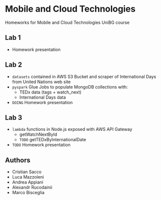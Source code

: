 # Mobile and Cloud Technologies

Homeworks for Mobile and Cloud Technologies UniBG course

## Lab 1

- Homework presentation

## Lab 2

- `datasets` contained in AWS S3 Bucket and scraper of International Days from United Nations web site
- `pyspark` Glue Jobs to populate MongoDB collections with:
  - TEDx data (tags + watch_next)
  - International Days data
- `DOING` Homework presentation

## Lab 3

- `lambda` functions in Node.js exposed with AWS API Gateway
  - getWatchNextById
  - `TODO` getTEDxByInternationalDate
- `TODO` Homework presentation

## Authors

- Cristian Sacco
- Luca Mazzoleni
- Andrea Appiani
- Alexandr Rucodainii
- Marco Bisceglia
